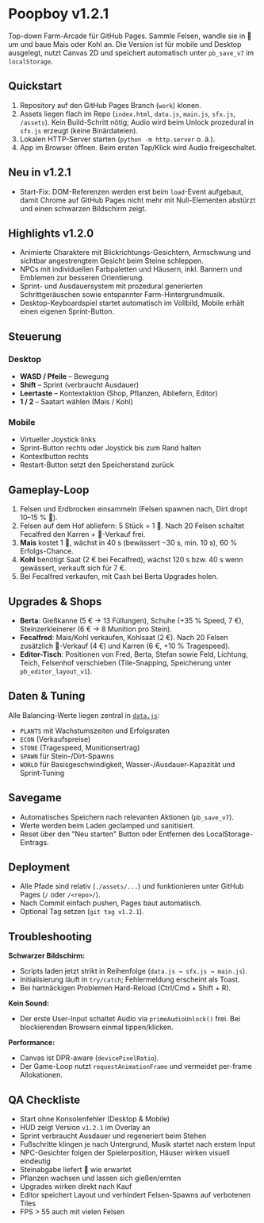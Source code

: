 # Poopboy v1.2.1

Top-down Farm-Arcade für GitHub Pages. Sammle Felsen, wandle sie in 💩 um und baue Mais oder Kohl an. Die Version ist für mobile und Desktop ausgelegt, nutzt Canvas 2D und speichert automatisch unter `pb_save_v7` im `localStorage`.

## Quickstart

1. Repository auf den GitHub Pages Branch (`work`) klonen.
2. Assets liegen flach im Repo (`index.html`, `data.js`, `main.js`, `sfx.js`, `/assets`). Kein Build-Schritt nötig; Audio wird beim Unlock prozedural in `sfx.js` erzeugt (keine Binärdateien).
3. Lokalen HTTP-Server starten (`python -m http.server` o. ä.).
4. App im Browser öffnen. Beim ersten Tap/Klick wird Audio freigeschaltet.

## Neu in v1.2.1

- Start-Fix: DOM-Referenzen werden erst beim `load`-Event aufgebaut, damit Chrome auf GitHub Pages nicht mehr mit Null-Elementen abstürzt und einen schwarzen Bildschirm zeigt.

## Highlights v1.2.0

- Animierte Charaktere mit Blickrichtungs-Gesichtern, Armschwung und sichtbar angestrengtem Gesicht beim Steine schleppen.
- NPCs mit individuellen Farbpaletten und Häusern, inkl. Bannern und Emblemen zur besseren Orientierung.
- Sprint- und Ausdauersystem mit prozedural generierten Schrittgeräuschen sowie entspannter Farm-Hintergrundmusik.
- Desktop-Keyboardspiel startet automatisch im Vollbild, Mobile erhält einen eigenen Sprint-Button.

## Steuerung

### Desktop
- **WASD / Pfeile** – Bewegung
- **Shift** – Sprint (verbraucht Ausdauer)
- **Leertaste** – Kontextaktion (Shop, Pflanzen, Abliefern, Editor)
- **1 / 2** – Saatart wählen (Mais / Kohl)

### Mobile
- Virtueller Joystick links
- Sprint-Button rechts oder Joystick bis zum Rand halten
- Kontextbutton rechts
- Restart-Button setzt den Speicherstand zurück

## Gameplay-Loop

1. Felsen und Erdbrocken einsammeln (Felsen spawnen nach, Dirt dropt 10–15 % 💩).
2. Felsen auf dem Hof abliefern: 5 Stück = 1 💩. Nach 20 Felsen schaltet Fecalfred den Karren + 💩-Verkauf frei.
3. **Mais** kostet 1 💩, wächst in 40 s (bewässert −30 s, min. 10 s), 60 % Erfolgs-Chance.
4. **Kohl** benötigt Saat (2 € bei Fecalfred), wächst 120 s bzw. 40 s wenn gewässert, verkauft sich für 7 €.
5. Bei Fecalfred verkaufen, mit Cash bei Berta Upgrades holen.

## Upgrades & Shops

- **Berta**: Gießkanne (5 € → 13 Füllungen), Schuhe (+35 % Speed, 7 €), Steinzerkleinerer (6 € → 8 Munition pro Stein).
- **Fecalfred**: Mais/Kohl verkaufen, Kohlsaat (2 €). Nach 20 Felsen zusätzlich 💩-Verkauf (4 €) und Karren (6 €, +10 % Tragespeed).
- **Editor-Tisch**: Positionen von Fred, Berta, Stefan sowie Feld, Lichtung, Teich, Felsenhof verschieben (Tile-Snapping, Speicherung unter `pb_editor_layout_v1`).

## Daten & Tuning

Alle Balancing-Werte liegen zentral in [`data.js`](data.js):
- `PLANTS` mit Wachstumszeiten und Erfolgsraten
- `ECON` (Verkaufspreise)
- `STONE` (Tragespeed, Munitionsertrag)
- `SPAWN` für Stein-/Dirt-Spawns
- `WORLD` für Basisgeschwindigkeit, Wasser-/Ausdauer-Kapazität und Sprint-Tuning

## Savegame

- Automatisches Speichern nach relevanten Aktionen (`pb_save_v7`).
- Werte werden beim Laden geclamped und sanitisiert.
- Reset über den "Neu starten" Button oder Entfernen des LocalStorage-Eintrags.

## Deployment

- Alle Pfade sind relativ (`./assets/...`) und funktionieren unter GitHub Pages (`/` oder `/<repo>/`).
- Nach Commit einfach pushen, Pages baut automatisch.
- Optional Tag setzen (`git tag v1.2.1`).

## Troubleshooting

**Schwarzer Bildschirm:**
- Scripts laden jetzt strikt in Reihenfolge (`data.js → sfx.js → main.js`).
- Initialisierung läuft in `try/catch`; Fehlermeldung erscheint als Toast.
- Bei hartnäckigen Problemen Hard-Reload (Ctrl/Cmd + Shift + R).

**Kein Sound:**
- Der erste User-Input schaltet Audio via `primeAudioUnlock()` frei. Bei blockierenden Browsern einmal tippen/klicken.

**Performance:**
- Canvas ist DPR-aware (`devicePixelRatio`).
- Der Game-Loop nutzt `requestAnimationFrame` und vermeidet per-frame Allokationen.

## QA Checkliste

- Start ohne Konsolenfehler (Desktop & Mobile)
- HUD zeigt Version `v1.2.1` im Overlay an
- Sprint verbraucht Ausdauer und regeneriert beim Stehen
- Fußschritte klingen je nach Untergrund, Musik startet nach erstem Input
- NPC-Gesichter folgen der Spielerposition, Häuser wirken visuell eindeutig
- Steinabgabe liefert 💩 wie erwartet
- Pflanzen wachsen und lassen sich gießen/ernten
- Upgrades wirken direkt nach Kauf
- Editor speichert Layout und verhindert Felsen-Spawns auf verbotenen Tiles
- FPS > 55 auch mit vielen Felsen
